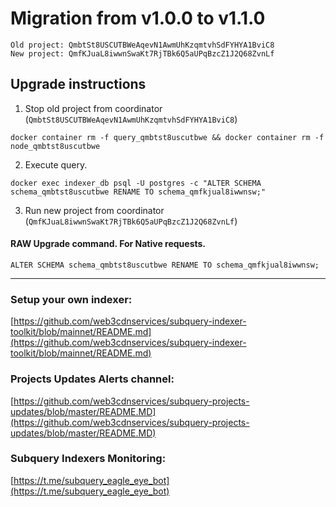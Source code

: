 # Migration from v1.0.0 to v1.1.0
```
Old project: QmbtSt8USCUTBWeAqevN1AwmUhKzqmtvhSdFYHYA1BviC8
New project: QmfKJuaL8iwwnSwaKt7RjTBk6Q5aUPqBzcZ1J2Q68ZvnLf
```


## Upgrade instructions
 1) Stop old project from coordinator (`QmbtSt8USCUTBWeAqevN1AwmUhKzqmtvhSdFYHYA1BviC8`)

```
docker container rm -f query_qmbtst8uscutbwe && docker container rm -f node_qmbtst8uscutbwe
```

 2) Execute query.

```
docker exec indexer_db psql -U postgres -c "ALTER SCHEMA schema_qmbtst8uscutbwe RENAME TO schema_qmfkjual8iwwnsw;"

```

 3) Run new project from coordinator (`QmfKJuaL8iwwnSwaKt7RjTBk6Q5aUPqBzcZ1J2Q68ZvnLf`)

#### RAW Upgrade command. For Native requests.
`ALTER SCHEMA schema_qmbtst8uscutbwe RENAME TO schema_qmfkjual8iwwnsw;`


___
### Setup your own indexer:

[https://github.com/web3cdnservices/subquery-indexer-toolkit/blob/mainnet/README.md](https://github.com/web3cdnservices/subquery-indexer-toolkit/blob/mainnet/README.md)

### Projects Updates Alerts channel:

[https://github.com/web3cdnservices/subquery-projects-updates/blob/master/README.MD](https://github.com/web3cdnservices/subquery-projects-updates/blob/master/README.MD)

### Subquery Indexers Monitoring:

[https://t.me/subquery_eagle_eye_bot](https://t.me/subquery_eagle_eye_bot)
